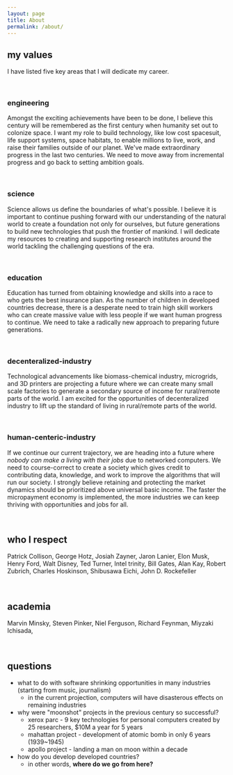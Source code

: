 ```yaml
---
layout: page
title: About
permalink: /about/
---
```


## my values
I have listed five key areas that I will dedicate my career. 

&nbsp;
### engineering

Amongst the exciting achievements have been to be done, I believe this century will be remembered as the first century when humanity set out to colonize space. I want my role to build technology, like low cost spacesuit, life support systems, space habitats, to enable millions to live, work, and raise their families outside of our planet. We've made extraordinary progress in the last two centuries. We need to move away from incremental progress and go back to setting ambition goals. 

&nbsp;
### science

Science allows us define the boundaries of what's possible. I believe it is important to continue pushing forward with our understanding of the natural world to create a foundation not only for ourselves, but future generations to build new technologies that push the frontier of mankind. I will dedicate my resources to creating and supporting research institutes around the world tackling the challenging questions of the era.  

&nbsp;
### education

Education has turned from obtaining knowledge and skills into a race to who gets the best insurance plan. As the number of children in developed countries decrease, there is a desperate need to train high skill workers who can create massive value with less people if we want human progress to continue. We need to take a radically new approach to preparing future generations. 

&nbsp;
### decenteralized-industry

Technological advancements like biomass-chemical industry, microgrids, and 3D printers are projecting a future where we can create many small scale factories to generate a secondary source of income for rural/remote parts of the world. I am excited for the opportunities of decenteralized industry to lift up the standard of living in rural/remote parts of the world. 

&nbsp;
### human-centeric-industry

If we continue our current trajectory, we are heading into a future where *nobody can make a living with their jobs* due to networked computers. We need to course-correct to create a society which gives credit to contributing data, knowledge, and work to improve the algorithms that will run our society. I strongly believe retaining and protecting the market dynamics should be prioritized above universal basic income. The faster the micropayment economy is implemented, the more industries we can keep thriving with opportunities and jobs for all.

&nbsp;

## who I respect 
 Patrick Collison, George Hotz, Josiah Zayner, Jaron Lanier, Elon Musk, Henry Ford, Walt Disney, Ted Turner, Intel trinity, Bill Gates, Alan Kay, Robert Zubrich, Charles Hoskinson, Shibusawa Eichi, John D. Rockefeller

&nbsp;

## academia
 Marvin Minsky, Steven Pinker, Niel Ferguson, Richard Feynman, Miyzaki Ichisada, 

&nbsp;

## questions
- what to do with software shrinking opportunities in many industries (starting from music, journalism) 
    - in the current projection, computers will have disasterous effects on remaining industries
- why were "moonshot" projects in the previous century so successful?
    - xerox parc - 9 key technologies for personal computers created by 25 researchers, $10M a year for 5 years 
    - mahattan project - development of atomic bomb in only 6 years (1939~1945) 
    - apollo project - landing a man on moon within a decade
- how do you develop developed countries? 
    - in other words, **where do we go from here?**